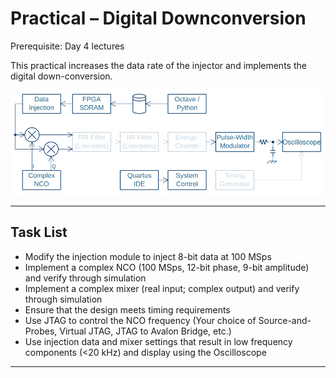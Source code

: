 # Practical &ndash; Digital Downconversion

Prerequisite: Day 4 lectures

This practical increases the data rate of the injector and
implements the digital down-conversion.

![Local Block Diagram](DigitalDownconversion/SpectrumAnalyser.svg)

--------------------------------------------------------------------------------

## Task List

- Modify the injection module to inject 8-bit data at 100&nbsp;MSps
- Implement a complex NCO (100 MSps, 12-bit phase, 9-bit amplitude) and verify through simulation
- Implement a complex mixer (real input; complex output) and verify through simulation
- Ensure that the design meets timing requirements
- Use JTAG to control the NCO frequency (Your choice of Source-and-Probes, Virtual JTAG, JTAG to Avalon Bridge, etc.)
- Use injection data and mixer settings that result in low frequency components (<20 kHz) and display using the Oscilloscope

--------------------------------------------------------------------------------

